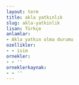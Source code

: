 ```yaml
---
layout: term
title: akla yatkınlık
slug: akla-yatkinlik
lisan: Türkçe
anlamlar:
- Akla yatkın olma durumu
ozellikler:
- - isim
ornekler:
- - ''
orneklerkaynak:
- - ''
---
```


